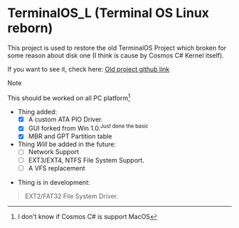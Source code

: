 # TerminalOS_L (Terminal OS Linux reborn)
This project is used to restore the old TerminalOS Project which broken for some reason about disk one (I think is cause by Cosmos C# Kernel itself).

If you want to see it, check here: [Old project github link](https://github.com/CodeCs1/TerminalOS-v1-C-)

> [!NOTE]
> This should be worked on all PC platform[^1]

* Thing added:
    - [x] A custom ATA PIO Driver.
    - [x] GUI forked from Win 1.0.<sup>Just done the basic</sup>
    - [x] MBR and GPT Partition table

* Thing _Will_ be added in the future:
    - [ ] Network Support<br>
    - [ ] EXT3/EXT4, NTFS File System Support.<br>
    - [ ] A VFS replacement

- Thing is in development:
> EXT2/FAT32 File System Driver.

[^1]: I don't know if Cosmos C# is support  MacOS
